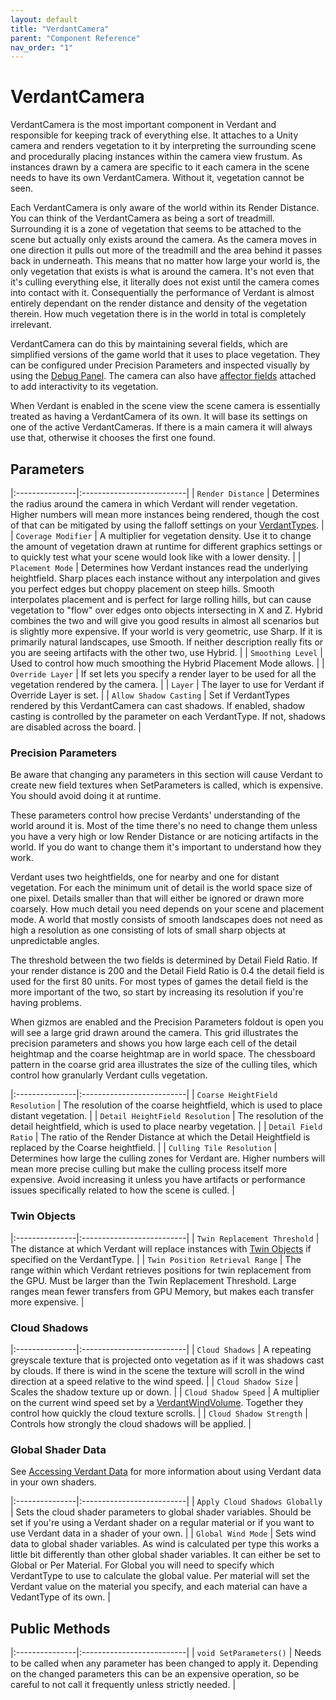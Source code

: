 ```yaml
---
layout: default
title: "VerdantCamera"
parent: "Component Reference"
nav_order: "1"
---
```


# VerdantCamera

VerdantCamera is the most important component in Verdant and responsible for keeping track of everything else. It attaches to a Unity camera and renders vegetation to it by interpreting the surrounding scene and procedurally placing instances within the camera view frustum. As instances drawn by a camera are specific to it each camera in the scene needs to have its own VerdantCamera. Without it, vegetation cannot be seen. 

Each VerdantCamera is only aware of the world within its Render Distance. You can think of the VerdantCamera as being a sort of treadmill. Surrounding it is a zone of vegetation that seems to be attached to the scene but actually only exists around the camera. As the camera moves in one direction it pulls out more of the treadmill and the area behind it passes back in underneath. This means that no matter how large your world is, the only vegetation that exists is what is around the camera. It's not even that it's culling everything else, it literally does not exist until the camera comes into contact with it. Consequentially the performance of Verdant is almost entirely dependant on the render distance and density of the vegetation therein. How much vegetation there is in the world in total is completely irrelevant.  

VerdantCamera can do this by maintaining several fields, which are simplified versions of the game world that it uses to place vegetation. They can be configured under Precision Parameters and inspected visually by using the [Debug Panel](../AdvancedGuide/DebugPanel). The camera can also have [affector fields](Fields/index.html) attached to add interactivity to its vegetation. 

When Verdant is enabled in the scene view the scene camera is essentially treated as having a VerdantCamera of its own. It will base its settings on one of the active VerdantCameras. If there is a main camera it will always use that, otherwise it chooses the first one found. 

## Parameters

|:---------------|:--------------------------|
| `Render Distance` | Determines the radius around the camera in which Verdant will render vegetation. Higher numbers will mean more instances being rendered, though the cost of that can be mitigated by using the falloff settings on your [VerdantTypes](../DataTypes/VerdantType).  |
| `Coverage Modifier` | A multiplier for vegetation density. Use it to change the amount of vegetation drawn at runtime for different graphics settings or to quickly test what your scene would look like with a lower density. |
| `Placement Mode` | Determines how Verdant instances read the underlying heightfield. Sharp places each instance without any interpolation and gives you perfect edges but choppy placement on steep hills. Smooth interpolates placement and is perfect for large rolling hills, but can cause vegetation to "flow" over edges onto objects intersecting in X and Z. Hybrid combines the two and will give you good results in almost all scenarios but is slightly more expensive. If your world is very geometric, use Sharp. If it is primarily natural landscapes, use Smooth. If neither description really fits or you are seeing artifacts with the other two, use Hybrid. |
| `Smoothing Level` | Used to control how much smoothing the Hybrid Placement Mode allows. |
| `Override Layer` | If set lets you specify a render layer to be used for all the vegetation rendered by the camera. |
| `Layer` | The layer to use for Verdant if Override Layer is set. |
| `Allow Shadow Casting` | Set if VerdantTypes rendered by this VerdantCamera can cast shadows. If enabled, shadow casting is controlled by the parameter on each VerdantType. If not, shadows are disabled across the board.  |

### Precision Parameters

Be aware that changing any parameters in this section will cause Verdant to create new field textures when SetParameters is called, which is expensive. You should avoid doing it at runtime.

These parameters control how precise Verdants' understanding of the world around it is. Most of the time there's no need to change them unless you have a very high or low Render Distance or are noticing artifacts in the world. If you do want to change them it's important to understand how they work.

Verdant uses two heightfields, one for nearby and one for distant vegetation. For each the minimum unit of detail is the world space size of one pixel. Details smaller than that will either be ignored or drawn more coarsely. How much detail you need depends on your scene and placement mode. A world that mostly consists of smooth landscapes does not need as high a resolution as one consisting of lots of small sharp objects at unpredictable angles.

The threshold between the two fields is determined by Detail Field Ratio. If your render distance is 200 and the Detail Field Ratio is 0.4 the detail field is used for the first 80 units. For most types of games the detail field is the more important of the two, so start by increasing its resolution if you're having problems. 

When gizmos are enabled and the Precision Parameters foldout is open you will see a large grid drawn around the camera. This grid illustrates the precision parameters and shows you how large each cell of the detail heightmap and the coarse heightmap are in world space. The chessboard pattern in the coarse grid area illustrates the size of the culling tiles, which control how granularly Verdant culls vegetation. 

|:---------------|:--------------------------|
| `Coarse HeightField Resolution` | The resolution of the coarse heightfield, which is used to place distant vegetation.  |
| `Detail HeightField Resolution` | The resolution of the detail heightfield, which is used to place nearby vegetation.  |
| `Detail Field Ratio` | The ratio of the Render Distance at which the Detail Heightfield is replaced by the Coarse heightfield. |
| `Culling Tile Resolution` | Determines how large the culling zones for Verdant are. Higher numbers will mean more precise culling but make the culling process itself more expensive. Avoid increasing it unless you have artifacts or performance issues specifically related to how the scene is culled. |

### Twin Objects

|:---------------|:--------------------------|
| `Twin Replacement Threshold` | The distance at which Verdant will replace instances with [Twin Objects](../AdvancedGuide/UsingTwinObjects) if specified on the VerdantType. |
| `Twin Position Retrieval Range` | The range within which Verdant retrieves positions for twin replacement from the GPU. Must be larger than the Twin Replacement Threshold. Large ranges mean fewer transfers from GPU Memory, but makes each transfer more expensive. |

### Cloud Shadows

|:---------------|:--------------------------|
| `Cloud Shadows` | A repeating greyscale texture that is projected onto vegetation as if it was shadows cast by clouds. If there is wind in the scene the texture will scroll in the wind direction at a speed relative to the wind speed. |
| `Cloud Shadow Size` | Scales the shadow texture up or down. |
| `Cloud Shadow Speed` | A multiplier on the current wind speed set by a [VerdantWindVolume](VerdantWindVolume). Together they control how quickly the cloud texture scrolls. |
| `Cloud Shadow Strength` | Controls how strongly the cloud shadows will be applied. |

### Global Shader Data
 
See [Accessing Verdant Data](../AdvancedGuide/AccessingVerdantData) for more information about using Verdant data in your own shaders.

|:---------------|:--------------------------|
| `Apply Cloud Shadows Globally` | Sets the cloud shader parameters to global shader variables. Should be set if you're using a Verdant shader on a regular material or if you want to use Verdant data in a shader of your own. |
| `Global Wind Mode` | Sets wind data to global shader variables. As wind is calculated per type this works a little bit differently than other global shader variables. It can either be set to Global or Per Material. For Global you will need to specify which VerdantType to use to calculate the global value. Per material will set the Verdant value on the material you specify, and each material can have a VedantType of its own.  |

## Public Methods

|:---------------|:--------------------------|
| `void SetParameters()` | Needs to be called when any parameter has been changed to apply it. Depending on the changed parameters this can be an expensive operation, so be careful to not call it frequently unless strictly needed. |